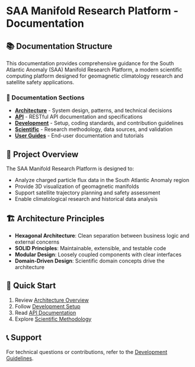 # SAA Manifold Research Platform - Documentation

## 📚 Documentation Structure

This documentation provides comprehensive guidance for the South Atlantic Anomaly (SAA) Manifold Research Platform, a modern scientific computing platform designed for geomagnetic climatology research and satellite safety applications.

### 📁 Documentation Sections

- **[Architecture](./architecture/)** - System design, patterns, and technical decisions
- **[API](./api/)** - RESTful API documentation and specifications  
- **[Development](./development/)** - Setup, coding standards, and contribution guidelines
- **[Scientific](./scientific/)** - Research methodology, data sources, and validation
- **[User Guides](./user-guides/)** - End-user documentation and tutorials

## 🎯 Project Overview

The SAA Manifold Research Platform is designed to:
- Analyze charged particle flux data in the South Atlantic Anomaly region
- Provide 3D visualization of geomagnetic manifolds
- Support satellite trajectory planning and safety assessment
- Enable climatological research and historical data analysis

## 🏗️ Architecture Principles

- **Hexagonal Architecture**: Clean separation between business logic and external concerns
- **SOLID Principles**: Maintainable, extensible, and testable code
- **Modular Design**: Loosely coupled components with clear interfaces
- **Domain-Driven Design**: Scientific domain concepts drive the architecture

## 🚀 Quick Start

1. Review [Architecture Overview](./architecture/overview.md)
2. Follow [Development Setup](./development/setup.md)
3. Read [API Documentation](./api/specification.md)
4. Explore [Scientific Methodology](./scientific/methodology.md)

## 📞 Support

For technical questions or contributions, refer to the [Development Guidelines](./development/guidelines.md).